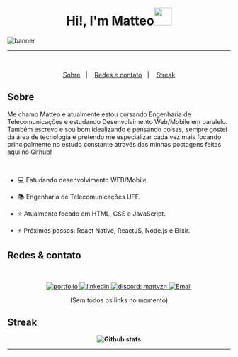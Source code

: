 <h1 align="center">Hi!,  I'm Matteo<img src=
"https://media1.giphy.com/media/vimgwCvGw5JgbaABxF/giphy.gif" width="40"></h1>

<img border="0" alt="banner" src="https://cdna.artstation.com/p/assets/images/images/064/961/204/original/huaxiake-012.gif">

---
<br>

<p align="center">
  <a href="#sobre">Sobre</a>&nbsp;&nbsp;&nbsp;|&nbsp;&nbsp;&nbsp;
  <a href="#redes--contato">Redes e contato</a>&nbsp;&nbsp;&nbsp;|&nbsp;&nbsp;&nbsp;
  <a href="#streak">Streak</a>
</p>

## <b>Sobre</b>

Me chamo Matteo e atualmente estou cursando Engenharia de Telecomunicações e estudando Desenvolvimento Web/Mobile em paralelo. Também escrevo e sou bom idealizando e pensando coisas, sempre gostei da área de tecnologia e pretendo me especializar cada vez mais focando principalmente no estudo constante através das minhas postagens feitas aqui no Github!

<br>

- 💻 Estudando desenvolvimento WEB/Mobile.

-  📚 Engenharia de Telecomunicações UFF.

- ⭐ Atualmente focado em HTML, CSS e JavaScript.

- ⚡ Próximos passos: React Native, ReactJS, Node.js e Elixir.        

## <b>Redes & contato</b>

<br>

<p align="center">
  <a href="#">
    <img border="0" alt="portfolio" src="https://img.icons8.com/external-itim2101-lineal-color-itim2101/40/000000/external-resume-business-recruitment-itim2101-lineal-color-itim2101.png">
  </a>
  <a href="#">  
    <img border="0" alt="linkedin" src="https://img.icons8.com/doodle/40/000000/linkedin--v2.png"/>
  </a>
  <a href="mattvzn">
    <img border="0" alt="discord: mattvzn" src="https://img.icons8.com/fluent/42/000000/discord-logo.png"/>
  </a>
  <a href="mailto:matteovoleite@gmail.com">
    <img border="0" alt="Email" src="https://img.icons8.com/doodle/38/000000/gmail-new.png"/>
  </a>
</p>
<p align="center">(Sem todos os links no momento)</p>

## <b>Streak<b>

<p align="center">
  <img src="https://github-readme-streak-stats.herokuapp.com/?user=MatVzn&theme=dark&hide_border=false" alt="Github stats" />
</p>

---
